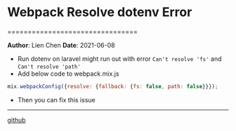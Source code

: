 # Webpack Resolve dotenv Error
================================

**Author**: Lien Chen  **Date**: 2021-06-08

* Run dotenv on laravel might run out with error `Can't resolve 'fs'` and `Can't resolve 'path'`
* Add below code to webpack.mix.js

```javascript
mix.webpackConfig({resolve: {fallback: {fs: false, path: false}}});
```

* Then you can fix this issue

---

[github](https://github.com/motdotla/dotenv/issues/233)
